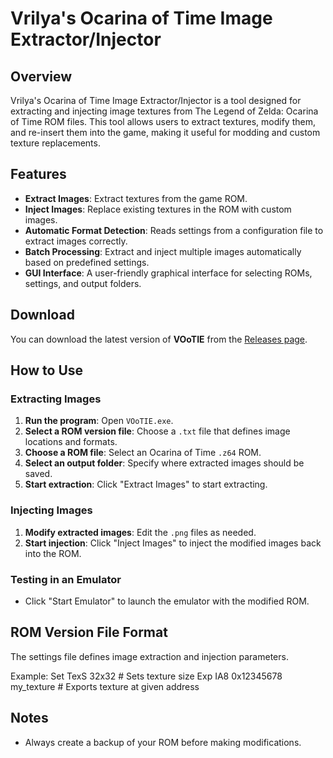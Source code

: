 # Vrilya's Ocarina of Time Image Extractor/Injector

## Overview
Vrilya's Ocarina of Time Image Extractor/Injector is a tool designed for extracting and injecting image textures from The Legend of Zelda: Ocarina of Time ROM files. This tool allows users to extract textures, modify them, and re-insert them into the game, making it useful for modding and custom texture replacements.

## Features
- **Extract Images**: Extract textures from the game ROM.
- **Inject Images**: Replace existing textures in the ROM with custom images.
- **Automatic Format Detection**: Reads settings from a configuration file to extract images correctly.
- **Batch Processing**: Extract and inject multiple images automatically based on predefined settings.
- **GUI Interface**: A user-friendly graphical interface for selecting ROMs, settings, and output folders.

## Download
You can download the latest version of **VOoTIE** from the [Releases page](https://github.com/Vrilya/VOoTIE/releases).

## How to Use
### Extracting Images
1. **Run the program**: Open `VOoTIE.exe`.
2. **Select a ROM version file**: Choose a `.txt` file that defines image locations and formats.
3. **Choose a ROM file**: Select an Ocarina of Time `.z64` ROM.
4. **Select an output folder**: Specify where extracted images should be saved.
5. **Start extraction**: Click "Extract Images" to start extracting.

### Injecting Images
1. **Modify extracted images**: Edit the `.png` files as needed.
2. **Start injection**: Click "Inject Images" to inject the modified images back into the ROM.

### Testing in an Emulator
- Click "Start Emulator" to launch the emulator with the modified ROM.

## ROM Version File Format
The settings file defines image extraction and injection parameters.

Example:
Set TexS 32x32  # Sets texture size
Exp IA8 0x12345678 my_texture  # Exports texture at given address

## Notes
- Always create a backup of your ROM before making modifications.
